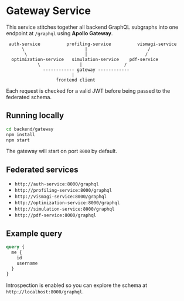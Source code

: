 # Gateway Service

This service stitches together all backend GraphQL subgraphs into one endpoint at `/graphql` using **Apollo Gateway**.

```
 auth-service          profiling-service          vismagi-service
      \                       |                       /
       \                      |                      /
  optimization-service   simulation-service    pdf-service
            \               |                /
              ------------ gateway ------------
                         |
                   frontend client
```

Each request is checked for a valid JWT before being passed to the federated schema.

## Running locally

```bash
cd backend/gateway
npm install
npm start
```

The gateway will start on port `8000` by default.

## Federated services

- `http://auth-service:8000/graphql`
- `http://profiling-service:8000/graphql`
- `http://vismagi-service:8000/graphql`
- `http://optimization-service:8000/graphql`
- `http://simulation-service:8000/graphql`
- `http://pdf-service:8000/graphql`

## Example query

```graphql
query {
  me {
    id
    username
  }
}
```

Introspection is enabled so you can explore the schema at `http://localhost:8000/graphql`.
